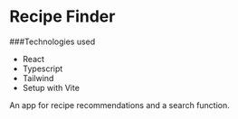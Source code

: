 # Recipe Finder

###Technologies used
- React
- Typescript
- Tailwind
- Setup with Vite

An app for recipe recommendations and a search function.
